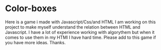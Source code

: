 # Color-boxes
Here is a game i made with Javascript/Css/and HTML
I am working on this project to make myself understand the relation between HTML and Javascript. 
I have a lot of experience working with algorythem but when it comes to use them in my HTMl I have hard time.
Please add to this game if you have more ideas. 
Thanks.
